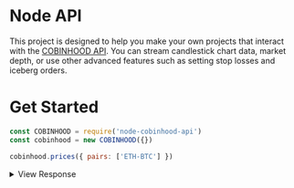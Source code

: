 
# Node API
This project is designed to help you make your own projects that interact with the [COBINHOOD API](https://cobinhood.github.io/api-public/). You can stream candlestick chart data, market depth, or use other advanced features such as setting stop losses and iceberg orders.

# Get Started
```js
const COBINHOOD = require('node-cobinhood-api')
const cobinhood = new COBINHOOD({})
```

```js
cobinhood.prices({ pairs: ['ETH-BTC'] })
```
<details>
<summary>View Response</summary>
  
```js
{
  "trading_pair_id": "ETH-BTC",
  "timestamp": 1538094000000,
  "24h_high": "0.034688",
  "24h_low": "0.032673",
  "24h_open": "0.033491",
  "24h_volume": "4651.941212669999",
  "last_trade_price": "0.034346",
  "highest_bid": "0.034317",
  "lowest_ask": "0.034438"
}
```

</details>

  